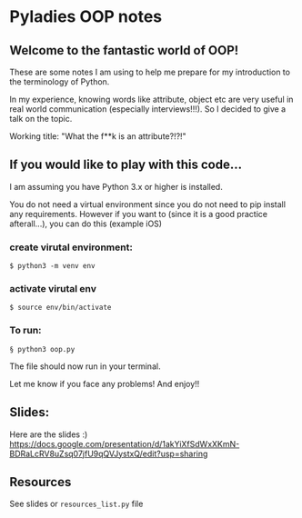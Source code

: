 # Pyladies OOP notes

## Welcome to the fantastic world of OOP!

These are some notes I am using to help me prepare for my introduction to the terminology of Python.

In my experience, knowing words like attribute, object etc are very useful in real world communication (especially interviews!!!). So I decided to give a talk on the topic.

Working title: "What the f**k is an attribute?!?!"

## If you would like to play with this code...

I am assuming you have Python 3.x or higher is installed.

You do not need a virtual environment since you do not need to pip install any requirements. However if you want to (since it is a good practice afterall...), you can do this (example iOS)

### create virutal environment:
```
$ python3 -m venv env
```

### activate virutal env
```
$ source env/bin/activate
```

### To run:
```
§ python3 oop.py
```

The file should now run in your terminal.

Let me know if you face any problems! And enjoy!!

## Slides:

Here are the slides :)
https://docs.google.com/presentation/d/1akYiXfSdWxXKmN-BDRaLcRV8uZsq07jfU9qQVJystxQ/edit?usp=sharing

## Resources

See slides or `resources_list.py` file